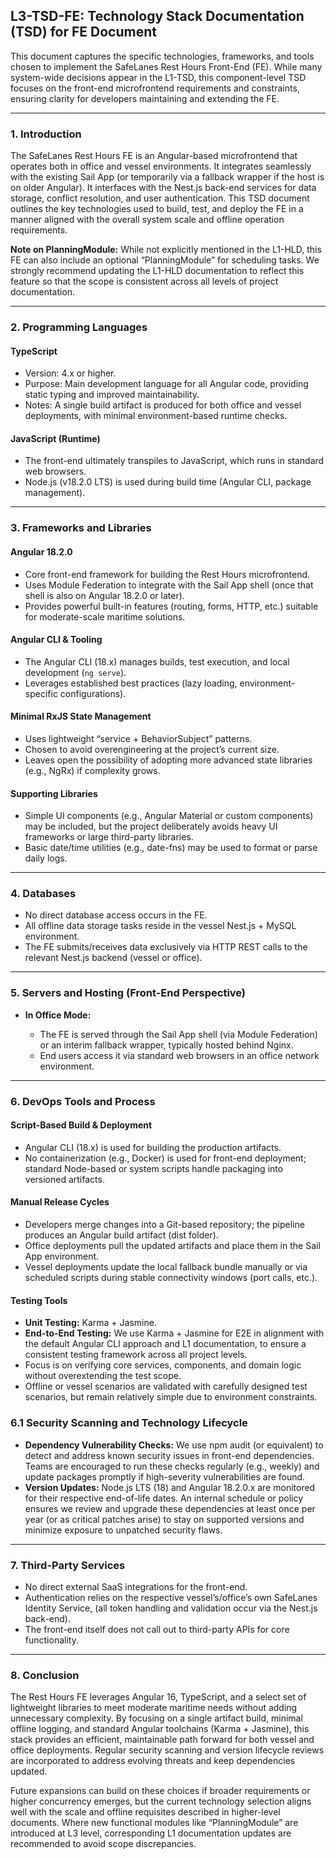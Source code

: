 ## L3-TSD-FE: Technology Stack Documentation (TSD) for FE Document

This document captures the specific technologies, frameworks, and tools chosen to implement the SafeLanes Rest Hours Front-End (FE). While many system-wide decisions appear in the L1-TSD, this component-level TSD focuses on the front-end microfrontend requirements and constraints, ensuring clarity for developers maintaining and extending the FE.

---

### 1. Introduction

The SafeLanes Rest Hours FE is an Angular-based microfrontend that operates both in office and vessel environments. It integrates seamlessly with the existing Sail App (or temporarily via a fallback wrapper if the host is on older Angular). It interfaces with the Nest.js back-end services for data storage, conflict resolution, and user authentication. This TSD document outlines the key technologies used to build, test, and deploy the FE in a manner aligned with the overall system scale and offline operation requirements.

**Note on PlanningModule:** While not explicitly mentioned in the L1-HLD, this FE can also include an optional “PlanningModule” for scheduling tasks. We strongly recommend updating the L1-HLD documentation to reflect this feature so that the scope is consistent across all levels of project documentation.

---

### 2. Programming Languages

#### TypeScript

- Version: 4.x or higher.  
- Purpose: Main development language for all Angular code, providing static typing and improved maintainability.  
- Notes: A single build artifact is produced for both office and vessel deployments, with minimal environment-based runtime checks.

#### JavaScript (Runtime)

- The front-end ultimately transpiles to JavaScript, which runs in standard web browsers.  
- Node.js (v18.2.0 LTS) is used during build time (Angular CLI, package management).

---

### 3. Frameworks and Libraries

#### Angular 18.2.0

- Core front-end framework for building the Rest Hours microfrontend.  
- Uses Module Federation to integrate with the Sail App shell (once that shell is also on Angular 18.2.0 or later).  
- Provides powerful built-in features (routing, forms, HTTP, etc.) suitable for moderate-scale maritime solutions.

#### Angular CLI & Tooling

- The Angular CLI (18.x) manages builds, test execution, and local development (`ng serve`).  
- Leverages established best practices (lazy loading, environment-specific configurations).

#### Minimal RxJS State Management

- Uses lightweight “service \+ BehaviorSubject” patterns.  
- Chosen to avoid overengineering at the project’s current size.  
- Leaves open the possibility of adopting more advanced state libraries (e.g., NgRx) if complexity grows.

#### Supporting Libraries

- Simple UI components (e.g., Angular Material or custom components) may be included, but the project deliberately avoids heavy UI frameworks or large third-party libraries.  
- Basic date/time utilities (e.g., date-fns) may be used to format or parse daily logs.

---

### 4. Databases

- No direct database access occurs in the FE.  
- All offline data storage tasks reside in the vessel Nest.js \+ MySQL environment.  
- The FE submits/receives data exclusively via HTTP REST calls to the relevant Nest.js backend (vessel or office).

---

### 5. Servers and Hosting (Front-End Perspective)

- **In Office Mode:**  
    
  - The FE is served through the Sail App shell (via Module Federation) or an interim fallback wrapper, typically hosted behind Nginx.  
  - End users access it via standard web browsers in an office network environment.

---

### 6. DevOps Tools and Process

#### Script-Based Build & Deployment

- Angular CLI (18.x) is used for building the production artifacts.  
- No containerization (e.g., Docker) is used for front-end deployment; standard Node-based or system scripts handle packaging into versioned artifacts.

#### Manual Release Cycles

- Developers merge changes into a Git-based repository; the pipeline produces an Angular build artifact (dist folder).  
- Office deployments pull the updated artifacts and place them in the Sail App environment.  
- Vessel deployments update the local fallback bundle manually or via scheduled scripts during stable connectivity windows (port calls, etc.).

#### Testing Tools

- **Unit Testing:** Karma \+ Jasmine.  
- **End-to-End Testing:** We use Karma \+ Jasmine for E2E in alignment with the default Angular CLI approach and L1 documentation, to ensure a consistent testing framework across all project levels.  
- Focus is on verifying core services, components, and domain logic without overextending the test scope.  
- Offline or vessel scenarios are validated with carefully designed test scenarios, but remain relatively simple due to environment constraints.

### 6.1 Security Scanning and Technology Lifecycle

- **Dependency Vulnerability Checks:** We use npm audit (or equivalent) to detect and address known security issues in front-end dependencies. Teams are encouraged to run these checks regularly (e.g., weekly) and update packages promptly if high-severity vulnerabilities are found.  
- **Version Updates:** Node.js LTS (18) and Angular 18.2.0.x are monitored for their respective end-of-life dates. An internal schedule or policy ensures we review and upgrade these dependencies at least once per year (or as critical patches arise) to stay on supported versions and minimize exposure to unpatched security flaws.

---

### 7. Third-Party Services

- No direct external SaaS integrations for the front-end.  
- Authentication relies on the respective vessel’s/office’s own SafeLanes Identity Service, (all token handling and validation occur via the Nest.js back-end).  
- The front-end itself does not call out to third-party APIs for core functionality.

---

### 8. Conclusion

The Rest Hours FE leverages Angular 16, TypeScript, and a select set of lightweight libraries to meet moderate maritime needs without adding unnecessary complexity. By focusing on a single artifact build, minimal offline logging, and standard Angular toolchains (Karma \+ Jasmine), this stack provides an efficient, maintainable path forward for both vessel and office deployments. Regular security scanning and version lifecycle reviews are incorporated to address evolving threats and keep dependencies updated.

Future expansions can build on these choices if broader requirements or higher concurrency emerges, but the current technology selection aligns well with the scale and offline requisites described in higher-level documents. Where new functional modules like “PlanningModule” are introduced at L3 level, corresponding L1 documentation updates are recommended to avoid scope discrepancies.  
